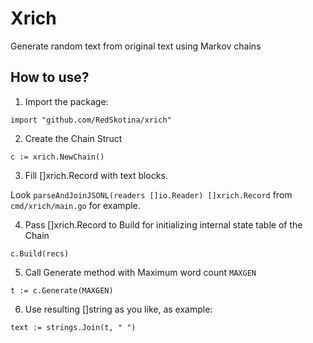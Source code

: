# Xrich

Generate random text from original text using Markov chains

## How to use?

1. Import the package:

`import "github.com/RedSkotina/xrich"`

2. Create the Chain Struct

`c := xrich.NewChain()`

3. Fill []xrich.Record with text blocks.

Look `parseAndJoinJSONL(readers []io.Reader) []xrich.Record` from `cmd/xrich/main.go` for example.

4. Pass  []xrich.Record to Build for initializing internal state table of the Chain

`c.Build(recs)`

5. Call Generate method with Maximum word count `MAXGEN`    

`t := c.Generate(MAXGEN)`

6. Use resulting []string as you like, as example:

`text := strings.Join(t, " ")`	
